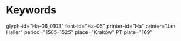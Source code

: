 # Keywords
glyph-id="Ha-06_0103"
font-id="Ha-06"
printer-id="Ha"
printer="Jan Haller"
period="1505–1525"
place="Kraków"
PT plate="169"
